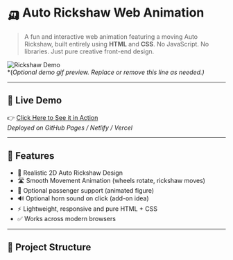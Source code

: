 # 🛺 Auto Rickshaw Web Animation

> A fun and interactive web animation featuring a moving Auto Rickshaw, built entirely using **HTML** and **CSS**. No JavaScript. No libraries. Just pure creative front-end design.

![Rickshaw Demo](https://github.com/your-username/autorickshaw-web-animation/assets/demo.gif)  
*(*Optional demo gif preview. Replace or remove this line as needed.)*

---

## 🚀 Live Demo

👉 [Click Here to See it in Action](https://your-deployment-link.com)  
*Deployed on GitHub Pages / Netlify / Vercel*

---

## 📌 Features

- 🎨 Realistic 2D Auto Rickshaw Design  
- 🛣️ Smooth Movement Animation (wheels rotate, rickshaw moves)  
- 👥 Optional passenger support (animated figure)  
- 🔊 Optional horn sound on click (add-on idea)  
- ⚡ Lightweight, responsive and pure HTML + CSS  
- ✅ Works across modern browsers  

---

## 📁 Project Structure

